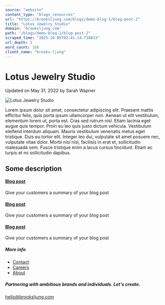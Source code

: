 ```yaml
---
source: "website"
content_type: "blogs_resources"
url: "https://brooksljung.com/blogs/demo-blog-1/blog-post-2"
title: "Lotus Jewelry Studio"
domain: "brooksljung.com"
path: "/blogs/demo-blog-1/blog-post-2"
scraped_time: "2025-10-05T02:41:14.718833"
url_depth: 3
word_count: 166
client_name: "brooks-ljung"
---
```


# Lotus Jewelry Studio

Updated on  May 31, 2022 by  Sarah Wapner

![Lotus Jewelry Studio](//brooksljung.com/cdn/shop/articles/Screenshot_2022-05-31_105132.jpg?v=1654029132&width=2200)

Lorem ipsum dolor sit amet, consectetur adipiscing elit. Praesent mattis efficitur felis, quis porta ipsum ullamcorper non. Aenean ut elit vestibulum, elementum lorem ut, porta est. Cras sed rutrum nisl. Etiam lacinia eget augue quis tempor. Proin eu leo quis justo dictum vehicula. Vestibulum eleifend interdum aliquam. Mauris vestibulum venenatis metus eget tristique. Duis eu tortor elit. Integer leo dui, vulputate sit amet posuere nec, vulputate vitae dolor. Morbi nisi nisl, facilisis in erat et, sollicitudin malesuada sem. Fusce tristique enim a lacus cursus tincidunt. Etiam ac turpis et mi sollicitudin dapibus.

## Some description

#### [Blog post](javasccript:;)
Give your customers a summary of your blog post

#### [Blog post](javasccript:;)
Give your customers a summary of your blog post

#### [Blog post](javasccript:;)
Give your customers a summary of your blog post

##### More info

*   [Contact](/pages/contact)
*   [Careers](/pages/careers)
*   [About](/pages/about-us)

##### Partnering with ambitious brands and individuals. Let's create.

[hello@brooksljung.com](mailto:hello@brooksljung.com "mailto:hello@brooksljung.com")